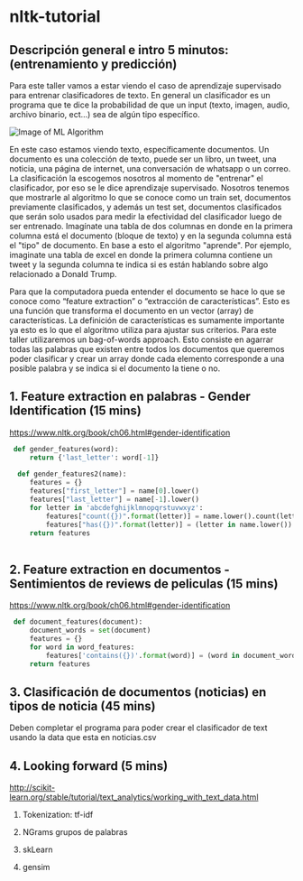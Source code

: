 # nltk-tutorial

## Descripción general e intro 5 minutos:(entrenamiento y predicción)
Para este taller vamos a estar viendo el caso de aprendizaje supervisado para entrenar clasificadores de texto. En general un clasificador es un programa que te dice la probabilidad de que un input (texto, imagen, audio, archivo binario, ect...) sea de algún tipo específico.

![Image of ML Algorithm](https://www.nltk.org/images/supervised-classification.png)

En este caso estamos viendo texto, específicamente documentos. Un documento es una colección de texto, puede ser un libro, un tweet, una noticia, una página de internet, una conversación de whatsapp o un correo. La clasificación la escogemos nosotros al momento de "entrenar" el clasificador, por eso se le dice aprendizaje supervisado. Nosotros tenemos que mostrarle al algoritmo lo que se conoce como un train set, documentos previamente clasificados, y además un test set, documentos clasificados que serán solo usados para medir la efectividad del clasificador luego de ser entrenado. Imagínate una tabla de dos columnas en donde en la primera columna está el documento (bloque de texto) y en la segunda columna está el "tipo" de documento. En base a esto el algoritmo "aprende". Por ejemplo, imaginate una tabla de excel en donde la primera columna contiene un tweet y la segunda columna te indica si es están hablando sobre algo relacionado a Donald Trump.
 
Para que la computadora pueda entender el documento se hace lo que se conoce como “feature extraction” o “extracción de características”. Esto es una función que transforma el documento en un vector (array) de características. La definición de características es sumamente importante ya esto es lo que el algoritmo utiliza para ajustar sus criterios. Para este taller utilizaremos un bag-of-words approach. Esto consiste en agarrar todas las palabras que existen entre todos los documentos que queremos poder clasificar y crear un array donde cada elemento corresponde a una posible palabra y se indica si el documento la tiene o no. 

## 1. Feature extraction en palabras - Gender Identification (15 mins)
https://www.nltk.org/book/ch06.html#gender-identification
```python
 def gender_features(word):
     return {'last_letter': word[-1]}
     
  def gender_features2(name):
     features = {}
     features["first_letter"] = name[0].lower()
     features["last_letter"] = name[-1].lower()
     for letter in 'abcdefghijklmnopqrstuvwxyz':
         features["count({})".format(letter)] = name.lower().count(letter)
         features["has({})".format(letter)] = (letter in name.lower())
     return features
 
```


## 2. Feature extraction en documentos - Sentimientos de reviews de peliculas (15 mins)
https://www.nltk.org/book/ch06.html#gender-identification
```python
 def document_features(document):
     document_words = set(document)
     features = {}
     for word in word_features:
         features['contains({})'.format(word)] = (word in document_words)
     return features
```


## 3. Clasificación de documentos (noticias) en tipos de noticia (45 mins)
Deben completar el programa para poder crear el clasificador de text usando la data que esta en noticias.csv


## 4. Looking forward (5 mins)
http://scikit-learn.org/stable/tutorial/text_analytics/working_with_text_data.html

1. Tokenization: tf-idf

2. NGrams grupos de palabras

3. skLearn

4. gensim 



